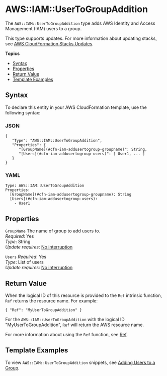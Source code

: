 # AWS::IAM::UserToGroupAddition<a name="aws-properties-iam-addusertogroup"></a>

The `AWS::IAM::UserToGroupAddition` type adds AWS Identity and Access Management \(IAM\) users to a group\.

This type supports updates\. For more information about updating stacks, see [AWS CloudFormation Stacks Updates](using-cfn-updating-stacks.md)\.

**Topics**
+ [Syntax](#aws-resource-iam-addusertogroup-syntax)
+ [Properties](#w13ab1c21c10d156c50c11)
+ [Return Value](#w13ab1c21c10d156c50c13)
+ [Template Examples](#w13ab1c21c10d156c50c15)

## Syntax<a name="aws-resource-iam-addusertogroup-syntax"></a>

To declare this entity in your AWS CloudFormation template, use the following syntax:

### JSON<a name="aws-resource-iam-addusertogroup-syntax.json"></a>

```
{
   "Type": "AWS::IAM::UserToGroupAddition",
   "Properties": {
      "[GroupName](#cfn-iam-addusertogroup-groupname)": String,
      "[Users](#cfn-iam-addusertogroup-users)": [ User1, ... ]
   }
}
```

### YAML<a name="aws-resource-iam-addusertogroup-syntax.yaml"></a>

```
Type: AWS::IAM::UserToGroupAddition
Properties: 
  [GroupName](#cfn-iam-addusertogroup-groupname): String
  [Users](#cfn-iam-addusertogroup-users):
    - User1
```

## Properties<a name="w13ab1c21c10d156c50c11"></a>

`GroupName`  <a name="cfn-iam-addusertogroup-groupname"></a>
The name of group to add users to\.  
*Required*: Yes  
*Type*: String  
*Update requires*: [No interruption](using-cfn-updating-stacks-update-behaviors.md#update-no-interrupt)

`Users`  <a name="cfn-iam-addusertogroup-users"></a>
*Required*: Yes  
*Type*: List of users  
*Update requires*: [No interruption](using-cfn-updating-stacks-update-behaviors.md#update-no-interrupt)

## Return Value<a name="w13ab1c21c10d156c50c13"></a>

When the logical ID of this resource is provided to the `Ref` intrinsic function, `Ref` returns the resource name\. For example:

```
{ "Ref": "MyUserToGroupAddition" }
```

For the `AWS::IAM::UserToGroupAddition` with the logical ID "MyUserToGroupAddition", `Ref` will return the AWS resource name\.

For more information about using the `Ref` function, see [Ref](intrinsic-function-reference-ref.md)\.

## Template Examples<a name="w13ab1c21c10d156c50c15"></a>

To view `AWS::IAM::UserToGroupAddition` snippets, see [Adding Users to a Group](quickref-iam.md#scenario-iam-addusertogroup)\.
